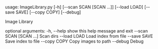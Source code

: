 usage: ImageLibrary.py [-h] [--scan SCAN [SCAN ...]] [--load LOAD]
                       [--save SAVE] [--copy COPY] [--debug]

Image Library

optional arguments:
  -h, --help            show this help message and exit
  --scan SCAN [SCAN ...]
                        Scan dirs
  --load LOAD           Load index from file
  --save SAVE           Save index to file
  --copy COPY           Copy images to path
  --debug               Debug
